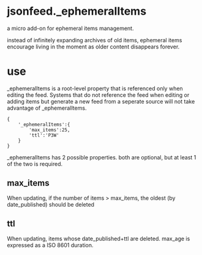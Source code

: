 # jsonfeed._ephemeralItems
a micro add-on for ephemeral items management.

instead of infinitely expanding archives of old items, ephemeral items encourage living in the moment as older content disappears forever.

# use
_ephemeralItems is a root-level property that is referenced only when editing the feed. Systems that do not reference the feed when editing or adding items but generate a new feed from a seperate source will not take advantage of _ephemeralItems.

```
{
    '_ephemeralItems':{
        'max_items':25,
        'ttl':'P3W'
    }
}
```

_ephemeralItems has 2 possible properties. both are optional, but at least 1 of the two is required.

## max_items
When updating, if the number of items > max_items, the oldest (by date_published) should be deleted

## ttl
When updating, items whose date_published+ttl are deleted. max_age is expressed as a ISO 8601 duration.